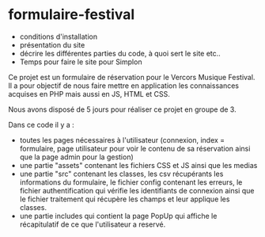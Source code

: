 # formulaire-festival

- conditions d'installation
- présentation du site
- décrire les différentes parties du code, à quoi sert le site etc..
- Temps pour faire le site pour Simplon


Ce projet est un formulaire de réservation pour le Vercors Musique Festival. Il a pour objectif de nous faire mettre en application les connaissances acquises en PHP mais aussi en JS, HTML et CSS.


Nous avons disposé de 5 jours pour réaliser ce projet en groupe de 3.

Dans ce code il y a :
- toutes les pages nécessaires à l'utilisateur (connexion, index = formulaire, page utilisateur pour voir le contenu de sa réservation ainsi que la page admin pour la gestion)
- une partie "assets" contenant les fichiers CSS et JS ainsi que les medias
- une partie "src" contenant les classes, les csv récupérants les informations du formulaire, le fichier config contenant les erreurs, le fichier authentification qui vérifie les identifiants de connexion ainsi que le fichier traitement qui récupère les champs et leur applique les classes.
- une partie includes qui contient la page PopUp qui affiche le récapitulatif de ce que l'utilisateur a reservé.